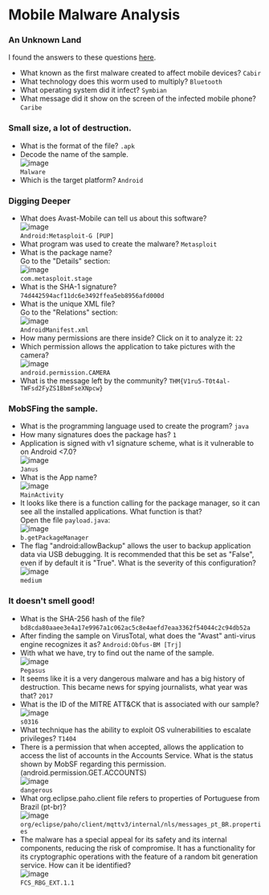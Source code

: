 # Mobile Malware Analysis

### An Unknown Land
I found the answers to these questions [here](https://www.retaildive.com/ex/mobilecommercedaily/a-brief-history-of-mobile-malware).
- What known as the first malware created to affect mobile devices? `Cabir`
- What technology does this worm used to multiply? `Bluetooth`
- What operating system did it infect? `Symbian`
- What message did it show on the screen of the infected mobile phone? `Caribe`

### Small size, a lot of destruction.
- What is the format of the file? `.apk`
- Decode the name of the sample.<br />
![image](https://github.com/user-attachments/assets/aa1bac31-5ac2-45f6-9c8b-5851a23769cc)<br />
`Malware`
- Which is the target platform? `Android`

### Digging Deeper
- What does Avast-Mobile can tell us about this software?<br />
![image](https://github.com/user-attachments/assets/bb5d58f2-7f15-45d9-ab40-0c3bed4b282f)<br />
`Android:Metasploit-G [PUP]`
- What program was used to create the malware? `Metasploit`
- What is the package name?<br />
Go to the "Details" section:<br />
![image](https://github.com/user-attachments/assets/da163d62-05b4-4eb3-a904-cb811c800dbd)<br />
`com.metasploit.stage`
- What is the SHA-1 signature? `74d442594acf11dc6e3492ffea5eb8956afd000d`
- What is the unique XML file?<br />
Go to the "Relations" section:<br />
![image](https://github.com/user-attachments/assets/95836091-4127-43b6-a551-46c806abe753)<br />
`AndroidManifest.xml`
- How many permissions are there inside? Click on it to analyze it: `22`
- Which permission allows the application to take pictures with the camera?<br />
![image](https://github.com/user-attachments/assets/50311f2f-5b62-4f6d-9c6c-90e025133240)<br />
`android.permission.CAMERA`
- What is the message left by the community? `THM{V1ru5-T0t4al-TWFsd2FyZS1BbmFseXNpcw}`

### MobSFing the sample.
- What is the programming language used to create the program? `java`
- How many signatures does the package has? `1`
- Application is signed with v1 signature scheme, what is it vulnerable to on Android <7.0?<br />
![image](https://github.com/user-attachments/assets/4a390cff-8e47-49de-accb-d1cb11d5a275)<br />
`Janus`
- What is the App name?<br />
![image](https://github.com/user-attachments/assets/08c42e25-b51e-4374-bc48-caef043a2ed2)<br />
`MainActivity`
- It looks like  there is a function calling for the package manager, so it can see all the installed applications. What function is that?<br />
Open the file `payload.java`: <br />
![image](https://github.com/user-attachments/assets/99a62b98-2ba9-4cb2-905b-299ea3b7c47a)<br />
`b.getPackageManager`
- The flag "android:allowBackup" allows the user to backup application data via USB debugging. It is recommended that this be set as "False", even if by default it is "True". What is the severity of this configuration?<br />
![image](https://github.com/user-attachments/assets/9e44acb9-34a6-4f2f-b06b-fab46dea5d22)<br />
`medium`

### It doesn't smell good!
- What is the SHA-256 hash of the file? `bd8cda80aaee3e4a17e9967a1c062ac5c8e4aefd7eaa3362f54044c2c94db52a`
- After finding the sample on VirusTotal, what does the "Avast" anti-virus engine recognizes it as? `Android:Obfus-BM [Trj]`
- With what we have, try to find out the name of the sample.<br />
![image](https://github.com/user-attachments/assets/f9ff2930-a1a9-483c-a276-3380af903616)<br />
`Pegasus`
- It seems like it is a very dangerous malware and has a big history of destruction. This became news for spying journalists, what year was that? `2017`
- What is the ID of the MITRE ATT&CK that is associated with our sample?<br />
![image](https://github.com/user-attachments/assets/650f9525-a0eb-448e-a97f-1d0f87b1db18)<br />
`s0316`
- What technique has the ability to exploit OS vulnerabilities to escalate privileges? `T1404`
- There is a permission that when accepted, allows the application to access the list of accounts in the Accounts Service. What is the status shown by MobSF regarding this permission. (android.permission.GET.ACCOUNTS)<br />
![image](https://github.com/user-attachments/assets/bcb3e367-50ae-4e33-b40d-9045652a1294)<br />
`dangerous`
- What org.eclipse.paho.client file refers to properties of Portuguese from Brazil (pt-br)?<br />
![image](https://github.com/user-attachments/assets/1e9fd8fd-4f2a-4598-a0cc-8f9d39851d1a)<br />
`org/eclipse/paho/client/mqttv3/internal/nls/messages_pt_BR.properties`
- The malware has a special appeal for its safety and its internal components, reducing the risk of compromise. It has a functionality for its cryptographic operations with the feature of a random bit generation service. How can it be identified?<br />
![image](https://github.com/user-attachments/assets/2ea32933-5757-4b10-9b5a-706edb08682d)<br />
`FCS_RBG_EXT.1.1`


